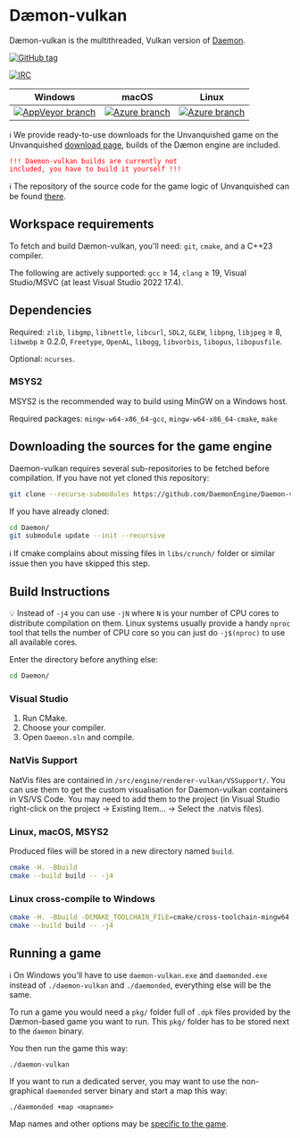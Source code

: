# Dæmon-vulkan

Dæmon-vulkan is the multithreaded, Vulkan version of [Daemon](https://github.com/DaemonEngine/Daemon).

[![GitHub tag](https://img.shields.io/github/tag/DaemonEngine/Daemon.svg)](https://github.com/DaemonEngine/Daemon-vulkan/tags)

[![IRC](https://img.shields.io/badge/irc-%23unvanquished--dev-9cf.svg)](https://web.libera.chat/#unvanquished-dev)

| Windows | macOS | Linux |
|---------|-----|-------|
| [![AppVeyor branch](https://img.shields.io/appveyor/ci/DolceTriade/daemon/master.svg)](https://ci.appveyor.com/project/DolceTriade/daemon/history) | [![Azure branch](https://img.shields.io/azure-devops/build/UnvanquishedDevelopment/51482765-8c0b-4b28-a82c-09554ed6887e/1/master.svg)](https://dev.azure.com/UnvanquishedDevelopment/Daemon/_build?definitionId=1) | [![Azure branch](https://img.shields.io/azure-devops/build/UnvanquishedDevelopment/51482765-8c0b-4b28-a82c-09554ed6887e/1/master.svg)](https://dev.azure.com/UnvanquishedDevelopment/Daemon/_build?definitionId=1) |

ℹ️ We provide ready-to-use downloads for the Unvanquished game on the Unvanquished [download page](https://unvanquished.net/download/), builds of the Dæmon engine are included.

<code style="color : red">!!! Daemon-vulkan builds are currently not included, you have to build it yourself !!!</code>

ℹ️ The repository of the source code for the game logic of Unvanquished can be found [there](https://github.com/Unvanquished/Unvanquished).

## Workspace requirements

To fetch and build Dæmon-vulkan, you'll need:
`git`,
`cmake`,
and a C++23 compiler.

The following are actively supported:
`gcc` ≥ 14,
`clang` ≥ 19,
Visual Studio/MSVC (at least Visual Studio 2022 17.4).

## Dependencies

Required:
`zlib`,
`libgmp`,
`libnettle`,
`libcurl`,
`SDL2`,
`GLEW`,
`libpng`,
`libjpeg` ≥ 8,
`libwebp` ≥ 0.2.0,
`Freetype`,
`OpenAL`,
`libogg`,
`libvorbis`,
`libopus`,
`libopusfile`.

Optional:
`ncurses`.

### MSYS2

MSYS2 is the recommended way to build using MinGW on a Windows host.

Required packages: `mingw-w64-x86_64-gcc`, `mingw-w64-x86_64-cmake`, `make`

## Downloading the sources for the game engine

Daemon-vulkan requires several sub-repositories to be fetched before compilation. If you have not yet cloned this repository:

```sh
git clone --recurse-submodules https://github.com/DaemonEngine/Daemon-vulkan.git
```

If you have already cloned:

```sh
cd Daemon/
git submodule update --init --recursive
```

ℹ️ If cmake complains about missing files in `libs/crunch/` folder or similar issue then you have skipped this step.

## Build Instructions

💡️ Instead of `-j4` you can use `-jN` where `N` is your number of CPU cores to distribute compilation on them. Linux systems usually provide a handy `nproc` tool that tells the number of CPU core so you can just do `-j$(nproc)` to use all available cores.

Enter the directory before anything else:

```sh
cd Daemon/
```

### Visual Studio

  1. Run CMake.
  2. Choose your compiler.
  3. Open `Daemon.sln` and compile.

### NatVis Support
  NatVis files are contained in `/src/engine/renderer-vulkan/VSSupport/`. You can use them to get the custom visualisation for Daemon-vulkan containers in VS/VS Code. You may need to add them to the project (in Visual Studio right-click on the project -> Existing Item... -> Select the .natvis files).

### Linux, macOS, MSYS2

Produced files will be stored in a new directory named `build`.

```sh
cmake -H. -Bbuild
cmake --build build -- -j4
```

### Linux cross-compile to Windows

```sh
cmake -H. -Bbuild -DCMAKE_TOOLCHAIN_FILE=cmake/cross-toolchain-mingw64.cmake
cmake --build build -- -j4
```

## Running a game

ℹ️ On Windows you'll have to use `daemon-vulkan.exe` and `daemonded.exe` instead of `./daemon-vulkan` and `./daemonded`, everything else will be the same.

To run a game you would need a `pkg/` folder full of `.dpk` files provided by the Dæmon-based game you want to run. This `pkg/` folder has to be stored next to the `daemon` binary.

You then run the game this way:

```
./daemon-vulkan
```

If you want to run a dedicated server, you may want to use the non-graphical `daemonded` server binary and start a map this way:

```
./daemonded +map <mapname>
```

Map names and other options may be [specific to the game](https://github.com/Unvanquished/Unvanquished#configuring-the-server).

